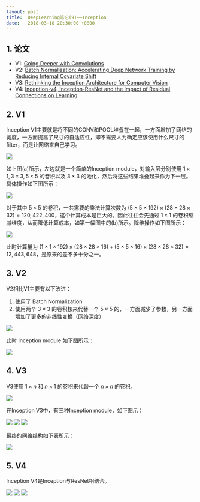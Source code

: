 ```yaml
---
layout: post
title:  DeepLearning笔记(9)——Inception
date:   2018-03-18 20:30:00 +0800
---
```


## 1. 论文

- V1: [Going Deeper with Convolutions](https://arxiv.org/abs/1409.4842)
- V2: [Batch Normalization: Accelerating Deep Network Training by Reducing Internal Covariate Shift](https://arxiv.org/abs/1502.03167)
- V3: [Rethinking the Inception Architecture for Computer Vision](https://arxiv.org/abs/1512.00567)
- V4: [Inception-v4, Inception-ResNet and the Impact of Residual Connections on Learning](https://arxiv.org/abs/1602.07261)

## 2. V1

Inception V1主要就是将不同的CONV和POOL堆叠在一起，一方面增加了网络的宽度，一方面提高了尺寸的自适应性，即不需要人为确定应该使用什么尺寸的filter，而是让网络来自己学习。

![](./img/2018/03/18/9-1.png)

如上图(a)所示，左边就是一个简单的Inception module，对输入层分别使用 $1\times1,3\times3,5\times5$ 的卷积以及 $3\times3$ 的池化，然后将这些结果堆叠起来作为下一层。具体操作如下图所示：

![](./img/2018/03/18/9-2.png)

对于其中 $5\times5$ 的卷积，一共需要的乘法计算次数为 $(5\times5\times192)\times(28\times28\times32)=120,422,400$，这个计算成本是巨大的。因此往往会先通过 $1\times1$ 的卷积缩减维度，从而降低计算成本，如第一幅图中的(b)所示。降维操作如下图所示：

![](./img/2018/03/18/9-3.png)

此时计算量为 $(1\times1\times192)\times(28\times28\times16)+(5\times5\times16)\times(28\times28\times32)=12,443,648$，是原来的差不多十分之一。

## 3. V2

V2相比V1主要有以下改进：

1. 使用了 Batch Normalization
2. 使用两个 $3\times3$ 的卷积核来代替一个 $5\times5$ 的，一方面减少了参数，另一方面增加了更多的非线性变换（网络深度）

<img src="./img/2018/03/18/9-4.png" style="max-width: 400px;">

此时 Inception module 如下图所示：

<img src="./img/2018/03/18/9-5.png" style="max-width: 400px;">


## 4. V3

V3使用 $1\times n$ 和 $n\times1$ 的卷积来代替一个 $n\times n$ 的卷积。

<img src="./img/2018/03/18/9-6.png" style="max-width: 400px;">

在Inception V3中，有三种Inception module，如下图示：

<img src="./img/2018/03/18/9-7.png" style="max-width: 400px;">
<img src="./img/2018/03/18/9-8.png" style="max-width: 400px;">
<img src="./img/2018/03/18/9-9.png" style="max-width: 400px;">

最终的网络结构如下表所示：

![](./img/2018/03/18/9-10.png)

## 5. V4

Inception V4是Inception与ResNet相结合。

<img src="./img/2018/03/18/9-11.png" style="max-width: 400px;">
<img src="./img/2018/03/18/9-12.png" style="max-width: 400px;">
<img src="./img/2018/03/18/9-13.png" style="max-width: 400px;">

